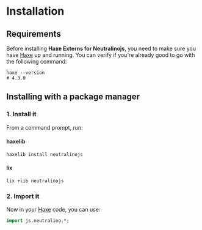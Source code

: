 # Installation

## Requirements
Before installing **Haxe Externs for Neutralinojs**, you need to make sure you have [Haxe](https://haxe.org) up and running.
You can verify if you're already good to go with the following command:

```shell
haxe --version
# 4.3.0
```

## Installing with a package manager

### 1. Install it
From a command prompt, run:

<!-- tabs:start -->

#### **haxelib**

```shell
haxelib install neutralinojs
```

#### **lix**

```shell
lix +lib neutralinojs
```

<!-- tabs:end -->

### 2. Import it
Now in your [Haxe](https://haxe.org) code, you can use:

```haxe
import js.neutralino.*;
```
